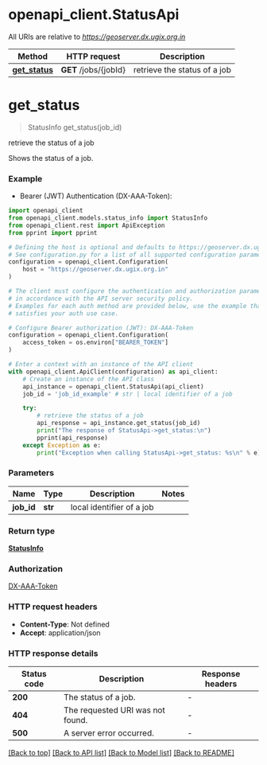 # openapi_client.StatusApi

All URIs are relative to *https://geoserver.dx.ugix.org.in*

Method | HTTP request | Description
------------- | ------------- | -------------
[**get_status**](StatusApi.md#get_status) | **GET** /jobs/{jobId} | retrieve the status of a job


# **get_status**
> StatusInfo get_status(job_id)

retrieve the status of a job

Shows the status of a job.

### Example

* Bearer (JWT) Authentication (DX-AAA-Token):

```python
import openapi_client
from openapi_client.models.status_info import StatusInfo
from openapi_client.rest import ApiException
from pprint import pprint

# Defining the host is optional and defaults to https://geoserver.dx.ugix.org.in
# See configuration.py for a list of all supported configuration parameters.
configuration = openapi_client.Configuration(
    host = "https://geoserver.dx.ugix.org.in"
)

# The client must configure the authentication and authorization parameters
# in accordance with the API server security policy.
# Examples for each auth method are provided below, use the example that
# satisfies your auth use case.

# Configure Bearer authorization (JWT): DX-AAA-Token
configuration = openapi_client.Configuration(
    access_token = os.environ["BEARER_TOKEN"]
)

# Enter a context with an instance of the API client
with openapi_client.ApiClient(configuration) as api_client:
    # Create an instance of the API class
    api_instance = openapi_client.StatusApi(api_client)
    job_id = 'job_id_example' # str | local identifier of a job

    try:
        # retrieve the status of a job
        api_response = api_instance.get_status(job_id)
        print("The response of StatusApi->get_status:\n")
        pprint(api_response)
    except Exception as e:
        print("Exception when calling StatusApi->get_status: %s\n" % e)
```



### Parameters


Name | Type | Description  | Notes
------------- | ------------- | ------------- | -------------
 **job_id** | **str**| local identifier of a job | 

### Return type

[**StatusInfo**](StatusInfo.md)

### Authorization

[DX-AAA-Token](../README.md#DX-AAA-Token)

### HTTP request headers

 - **Content-Type**: Not defined
 - **Accept**: application/json

### HTTP response details

| Status code | Description | Response headers |
|-------------|-------------|------------------|
**200** | The status of a job. |  -  |
**404** | The requested URI was not found. |  -  |
**500** | A server error occurred. |  -  |

[[Back to top]](#) [[Back to API list]](../README.md#documentation-for-api-endpoints) [[Back to Model list]](../README.md#documentation-for-models) [[Back to README]](../README.md)

